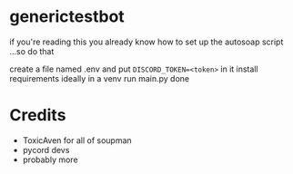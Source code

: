 # generictestbot
if you're reading this you already know how to set up the autosoap script
...so do that

create a file named .env and put `DISCORD_TOKEN=<token>` in it 
install requirements ideally in a venv
run main.py
done
 
# Credits
- ToxicAven for all of soupman
- pycord devs
- probably more
